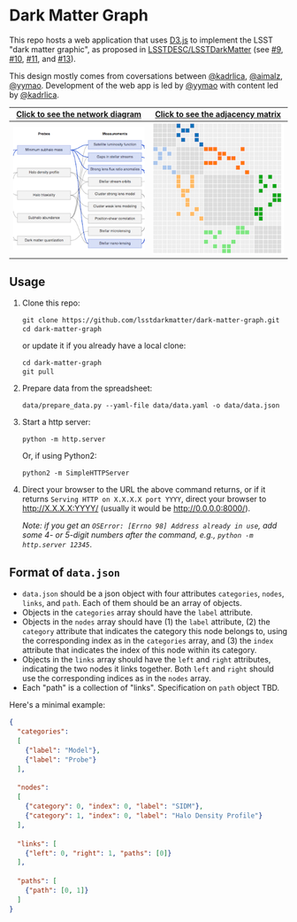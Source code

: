# Dark Matter Graph

This repo hosts a web application that uses [D3.js](https://d3js.org/) to implement the LSST "dark matter graphic", as proposed in [LSSTDESC/LSSTDarkMatter](https://github.com/LSSTDESC/LSSTDarkMatter) 
(see [#9](https://github.com/LSSTDESC/LSSTDarkMatter/issues/9),
[#10](https://github.com/LSSTDESC/LSSTDarkMatter/issues/10),
[#11](https://github.com/LSSTDESC/LSSTDarkMatter/issues/11), and
[#13](https://github.com/LSSTDESC/LSSTDarkMatter/issues/13)).

This design mostly comes from coversations between [@kadrlica](https://github.com/kadrlica), [@aimalz](https://github.com/aimalz), [@yymao](https://github.com/yymao).
Development of the web app is led by [@yymao](https://yymao.github.io/) with content led by [@kadrlica](https://github.com/kadrlica).

| [Click to see the network diagram](https://lsstdarkmatter.github.io/dark-matter-graph/) | [Click to see the adjacency matrix](https://lsstdarkmatter.github.io/dark-matter-graph/matrix.html) |
|:--:|:--:| 
| <a href="https://lsstdarkmatter.github.io/dark-matter-graph/index.html"><img src="data/network_graph.png" width="250"/></a> | <a href="https://lsstdarkmatter.github.io/dark-matter-graph/matrix.html"><img src="data/adjacency_matrix.png" width="250"/></a> |

## Usage

1. Clone this repo:
   ```
   git clone https://github.com/lsstdarkmatter/dark-matter-graph.git
   cd dark-matter-graph
   ```
   or update it if you already have a local clone:
   ```
   cd dark-matter-graph
   git pull
   ```

2. Prepare data from the spreadsheet:
   ```
   data/prepare_data.py --yaml-file data/data.yaml -o data/data.json
   ```

3. Start a http server:
   ```
   python -m http.server
   ```
   Or, if using Python2:
   ```
   python2 -m SimpleHTTPServer
   ```

4. Direct your browser to the URL the above command returns, or if it returns `Serving HTTP on X.X.X.X port YYYY`,
   direct your browser to http://X.X.X.X:YYYY/ (usually it would be http://0.0.0.0:8000/).

   _Note: if you get an `OSError: [Errno 98] Address already in use`, add some 4- or 5-digit numbers after the command, e.g., `python -m http.server 12345`_.

## Format of `data.json`

- `data.json` should be a json object with four attributes `categories`, `nodes`, `links`, and `path`. Each of them should be an array of objects.
- Objects in the `categories` array should have the `label` attribute.
- Objects in the `nodes` array should have (1) the `label` attribute, (2) the `category` attribute that indicates the category this node belongs to, using the corresponding index as in the `categories` array, and (3) the `index` attribute that indicates the index of this node within its category.
- Objects in the `links` array should have the `left` and `right` attributes, indicating the two nodes it links together. Both `left` and `right` should use the corresponding indices as in the `nodes` array.
- Each "path" is a collection of "links". Specification on `path` object TBD.

Here's a minimal example:
```json
{
  "categories":
  [
    {"label": "Model"},
    {"label": "Probe"}
  ],

  "nodes":
  [
    {"category": 0, "index": 0, "label": "SIDM"},
    {"category": 1, "index": 0, "label": "Halo Density Profile"}
  ],

  "links": [
    {"left": 0, "right": 1, "paths": [0]}
  ],

  "paths": [
    {"path": [0, 1]}
  ]
}
```
